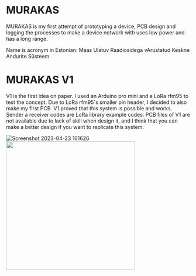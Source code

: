 # MURAKAS
MURAKAS is my first attempt of prototyping a device,  PCB design and logging the processes to make a device network with uses low power and has a long range. 

Name is acronym in Estonian: Maas Ulatuv Raadiosidega vArustatud Keskne Andurite Süsteem

# MURAKAS V1
V1 is the first idea on paper. I used an Arduino pro mini and a LoRa rfm95 to test the concept. Due to LoRa rfm95´s smaller pin header, I decided to also make my first PCB.
V1 proved that this system is possible and works.
Sender a receiver codes are LoRa library example codes.
PCB files of V1 are not available due to lack of skill when design it, and I think that you can make a better design if you want to replicate this system.

![Screenshot 2023-04-23 161626](https://user-images.githubusercontent.com/124153477/233841961-c82d1281-6863-4b54-8369-5c0fcf2402c9.png)
<img src="https://github.com/4-Valvas/MURAKAS/assets/124153477/975379fd-57f9-481d-93f2-41c32781feeb" width="352">
